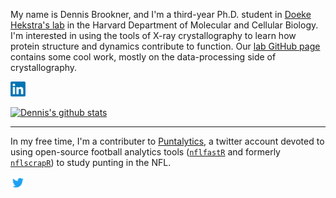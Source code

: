 My name is Dennis Brookner, and I'm a third-year Ph.D. student in [Doeke Hekstra's lab](https://hekstralab.fas.harvard.edu/) in the Harvard Department of Molecular and Cellular Biology. I'm interested in using the tools of X-ray crystallography to learn how protein structure and dynamics contribute to function. Our [lab GitHub page](https://github.com/Hekstra-Lab) contains some cool work, mostly on the data-processing side of crystallography.

[<img src="https://github.com/dennisbrookner/dennisbrookner/blob/master/LinkedIn-Logo.png" width=24>](https://www.linkedin.com/in/dennis-brookner/)

[![Dennis's github stats](https://github-readme-stats.vercel.app/api?username=dennisbrookner&hide=stars,issues&show_icons=true&count_private=true)](https://github.com/anuraghazra/github-readme-stats)

---
In my free time, I'm a contributer to [Puntalytics](https://puntalytics.github.io), a twitter account devoted to using open-source football analytics tools ([`nflfastR`](https://github.com/mrcaseb/nflfastR) and formerly [`nflscrapR`](https://github.com/maksimhorowitz/nflscrapR)) to study punting in the NFL.

[<img src="https://github.com/dennisbrookner/dennisbrookner/blob/master/Twitter-Logo.png" width=24>](https://twitter.com/ThePuntRunts)
